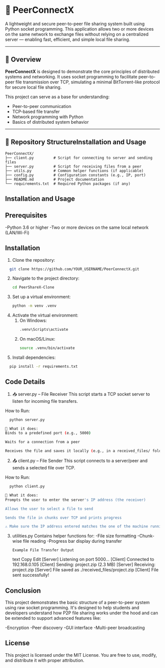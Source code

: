 # 🔗 PeerConnectX

A lightweight and secure peer-to-peer file sharing system built using Python socket programming. This application allows two or more devices on the same network to exchange files without relying on a centralized server — enabling fast, efficient, and simple local file sharing.

---

## 📌 Overview

**PeerConnectX** is designed to demonstrate the core principles of distributed systems and networking. It uses socket programming to facilitate peer-to-peer file transmission over TCP, simulating a minimal BitTorrent-like protocol for secure local file sharing.

This project can serve as a base for understanding:
- Peer-to-peer communication
- TCP-based file transfer
- Network programming with Python
- Basics of distributed system behavior

---

## 📂 Repository StructureInstallation and Usage

```text
PeerConnectX/
├── client.py         # Script for connecting to server and sending files
├── server.py         # Script for receiving files from a peer
├── utils.py          # Common helper functions (if applicable)
├── config.py         # Configuration constants (e.g., IP, port)
├── README.md         # Project documentation
└── requirements.txt  # Required Python packages (if any)
```

## Installation and Usage

## Prerequisites
-Python 3.6 or higher
-Two or more devices on the same local network (LAN/Wi-Fi)

## Installation
1. Clone the repository:
```bash
  git clone https://github.com/YOUR_USERNAME/PeerConnectX.git
  ```
2. Navigate to the project directory:
   ```bash
   cd PeerShareX-Clone
   ```
3. Set up a virtual environment:
   ```bash
   python -m venv .venv
   ```
4. Activate the virtual environment:
    1. On Windows:
        ```bash
        .venv\Scripts\activate
        ```
    2. On macOS/Linux:
        ```bash
        source .venv/bin/activate
        ```
5. Install dependencies:
```bash
  pip install -r requirements.txt
  ```

## Code Details
1. 📥 server.py – File Receiver
  This script starts a TCP socket server to listen for incoming file transfers.

  How to Run:
  ```bash
    python server.py

  🔹 What it does:
  Binds to a predefined port (e.g., 5000)
  
  Waits for a connection from a peer
  
  Receives the file and saves it locally (e.g., in a received_files/ folder)
```
2. 📤 client.py – File Sender
  This script connects to a server/peer and sends a selected file over TCP.
  
  How to Run:
  ```bash
    python client.py

  🔹 What it does:
  Prompts the user to enter the server's IP address (the receiver)
  
  Allows the user to select a file to send
  
  Sends the file in chunks over TCP and prints progress
  
  ⚠ Make sure the IP address entered matches the one of the machine running server.py.
```
3. utilities.py
  Contains helper functions for:
    -File size formatting
    -Chunk-wise file reading
    -Progress bar display during transfer
  
       Example File Transfer Output
      text
      Copy
      Edit
      [Server] Listening on port 5000...
      [Client] Connected to 192.168.0.105
      [Client] Sending: project.zip (2.3 MB)
      [Server] Receiving: project.zip
      [Server] File saved as ./received_files/project.zip
      [Client] File sent successfully!

## Conclusion
  This project demonstrates the basic structure of a peer-to-peer system using raw socket programming. It's designed to help students and developers understand how P2P file sharing works under the hood and can be extended to support advanced features like:
  
  -Encryption
  -Peer discovery
  -GUI interface
  -Multi-peer broadcasting

## License
  This project is licensed under the MIT License.
  You are free to use, modify, and distribute it with proper attribution.
